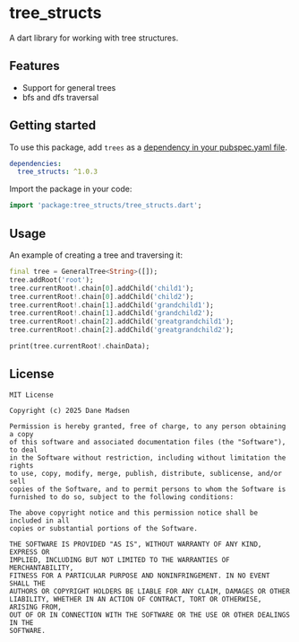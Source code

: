 # tree_structs

A dart library for working with tree structures.

## Features

- Support for general trees
- bfs and dfs traversal

## Getting started

To use this package, add `trees` as a [dependency in your pubspec.yaml file](https://flutter.dev/docs/development/packages-and-plugins/using-packages).

```yaml
dependencies:
  tree_structs: ^1.0.3
```

Import the package in your code:

```dart
import 'package:tree_structs/tree_structs.dart';
```

## Usage

An example of creating a tree and traversing it:

```dart
final tree = GeneralTree<String>([]);
tree.addRoot('root');
tree.currentRoot!.chain[0].addChild('child1');
tree.currentRoot!.chain[0].addChild('child2');
tree.currentRoot!.chain[1].addChild('grandchild1');
tree.currentRoot!.chain[1].addChild('grandchild2');
tree.currentRoot!.chain[2].addChild('greatgrandchild1');
tree.currentRoot!.chain[2].addChild('greatgrandchild2');

print(tree.currentRoot!.chainData);
```

## License

```
MIT License

Copyright (c) 2025 Dane Madsen

Permission is hereby granted, free of charge, to any person obtaining a copy
of this software and associated documentation files (the "Software"), to deal
in the Software without restriction, including without limitation the rights
to use, copy, modify, merge, publish, distribute, sublicense, and/or sell
copies of the Software, and to permit persons to whom the Software is
furnished to do so, subject to the following conditions:

The above copyright notice and this permission notice shall be included in all
copies or substantial portions of the Software.

THE SOFTWARE IS PROVIDED "AS IS", WITHOUT WARRANTY OF ANY KIND, EXPRESS OR
IMPLIED, INCLUDING BUT NOT LIMITED TO THE WARRANTIES OF MERCHANTABILITY,
FITNESS FOR A PARTICULAR PURPOSE AND NONINFRINGEMENT. IN NO EVENT SHALL THE
AUTHORS OR COPYRIGHT HOLDERS BE LIABLE FOR ANY CLAIM, DAMAGES OR OTHER
LIABILITY, WHETHER IN AN ACTION OF CONTRACT, TORT OR OTHERWISE, ARISING FROM,
OUT OF OR IN CONNECTION WITH THE SOFTWARE OR THE USE OR OTHER DEALINGS IN THE
SOFTWARE.
```
